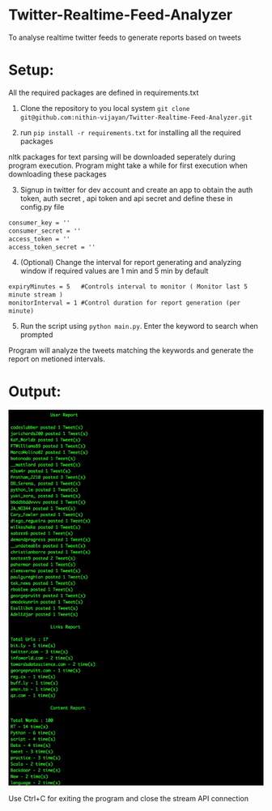 # Twitter-Realtime-Feed-Analyzer
To analyse realtime twitter feeds to generate reports based on tweets

# Setup:

All the required packages are defined in requirements.txt

1. Clone the repository to you local system ```git clone git@github.com:nithin-vijayan/Twitter-Realtime-Feed-Analyzer.git```

2. run  ```pip install -r requirements.txt```  for installing all the required packages

nltk packages for text parsing will be downloaded seperately during program execution. Program might take a while for first execution when downloading these packages

3. Signup in twitter for dev account and create an app to obtain the auth token, auth secret , api token and api secret and define these in config.py file

```
consumer_key = ''
consumer_secret = ''
access_token = ''
access_token_secret = ''
```

4. (Optional) Change the interval for report generating and analyzing window if required values are 1 min and 5 min by default
```
expiryMinutes = 5   #Controls interval to monitor ( Monitor last 5 minute stream )
monitorInterval = 1 #Control duration for report generation (per minute)
```

5. Run the script using ```python main.py```. Enter the keyword to search when prompted 

Program will analyze the tweets matching the keywords and generate the report on metioned intervals.

# Output:

![Alt text](images/screenshot.png?raw=true "Output Terminal")

Use Ctrl+C for exiting the program and close the stream API connection